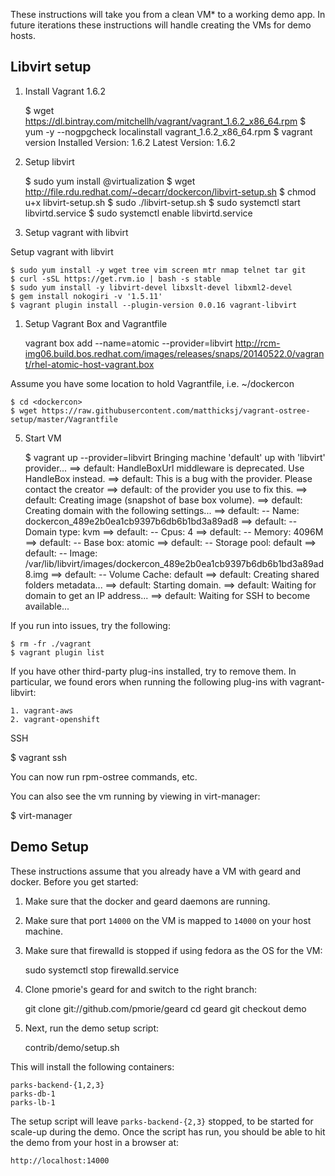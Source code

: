 These instructions will take you from a clean VM* to a working demo app.  In future iterations these instructions will handle creating the VMs for demo hosts.

Libvirt setup
-------------

1. Install Vagrant 1.6.2

    $ wget https://dl.bintray.com/mitchellh/vagrant/vagrant_1.6.2_x86_64.rpm
    $ yum -y --nogpgcheck localinstall vagrant_1.6.2_x86_64.rpm
    $ vagrant version
    Installed Version: 1.6.2
    Latest Version: 1.6.2

1. Setup libvirt 

    $ sudo yum install @virtualization
    $ wget http://file.rdu.redhat.com/~decarr/dockercon/libvirt-setup.sh
    $ chmod u+x libvirt-setup.sh
    $ sudo ./libvirt-setup.sh
    $ sudo systemctl start libvirtd.service
    $ sudo systemctl enable libvirtd.service

1. Setup vagrant with libvirt

Setup vagrant with libvirt

    $ sudo yum install -y wget tree vim screen mtr nmap telnet tar git
    $ curl -sSL https://get.rvm.io | bash -s stable
    $ sudo yum install -y libvirt-devel libxslt-devel libxml2-devel
    $ gem install nokogiri -v '1.5.11'
    $ vagrant plugin install --plugin-version 0.0.16 vagrant-libvirt

1.  Setup Vagrant Box and Vagrantfile

    vagrant box add --name=atomic --provider=libvirt http://rcm-img06.build.bos.redhat.com/images/releases/snaps/20140522.0/vagrant/rhel-atomic-host-vagrant.box

Assume you have some location to hold Vagrantfile, i.e. ~/dockercon

    $ cd <dockercon>
    $ wget https://raw.githubusercontent.com/matthicksj/vagrant-ostree-setup/master/Vagrantfile

5.  Start VM

    $ vagrant up --provider=libvirt
    Bringing machine 'default' up with 'libvirt' provider...
    ==> default: HandleBoxUrl middleware is deprecated. Use HandleBox instead.
    ==> default: This is a bug with the provider. Please contact the creator
    ==> default: of the provider you use to fix this.
    ==> default: Creating image (snapshot of base box volume).
    ==> default: Creating domain with the following settings...
    ==> default:  -- Name:          dockercon_489e2b0ea1cb9397b6db6b1bd3a89ad8
    ==> default:  -- Domain type:   kvm
    ==> default:  -- Cpus:          4
    ==> default:  -- Memory:        4096M
    ==> default:  -- Base box:      atomic
    ==> default:  -- Storage pool:  default
    ==> default:  -- Image:         /var/lib/libvirt/images/dockercon_489e2b0ea1cb9397b6db6b1bd3a89ad8.img
    ==> default:  -- Volume Cache:  default
    ==> default: Creating shared folders metadata...
    ==> default: Starting domain.
    ==> default: Waiting for domain to get an IP address...
    ==> default: Waiting for SSH to become available...

If you run into issues, try the following:

    $ rm -fr ./vagrant
    $ vagrant plugin list

If you have other third-party plug-ins installed, try to remove them.  In particular, we found erors when running the following plug-ins with vagrant-libvirt:

    1. vagrant-aws
    2. vagrant-openshift

SSH

$ vagrant ssh

You can now run rpm-ostree commands, etc.

You can also see the vm running by viewing in virt-manager:

$ virt-manager


Demo Setup
----------

These instructions assume that you already have a VM with geard and docker.  Before you get started:

1.  Make sure that the docker and geard daemons are running.
1.  Make sure that port `14000` on the VM is mapped to `14000` on your host machine.
1.  Make sure that firewalld is stopped if using fedora as the OS for the VM:

    sudo systemctl stop firewalld.service

1.  Clone pmorie's geard for and switch to the right branch:

    git clone git://github.com/pmorie/geard
    cd geard
    git checkout demo

1.  Next, run the demo setup script:

    contrib/demo/setup.sh

This will install the following containers:

    parks-backend-{1,2,3}
    parks-db-1
    parks-lb-1

The setup script will leave `parks-backend-{2,3}` stopped, to be started for scale-up during the demo.  Once the script has run, you should be able to hit the demo from your host in a browser at:

    http://localhost:14000

